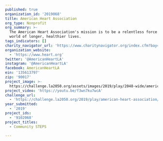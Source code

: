 ```yaml
---
published: true
organization_id: '2019068'
title: American Heart Association
org_type: Nonprofit
org_summary: >-
  The American Heart Association's mission is to be a relentless force for a
  world of longer, healthier lives.
tags_indicators: []
charity_navigator_url: 'https://www.charitynavigator.org/index.cfm?bay=search.profile&ein=135613797'
organization_website:
  - 'https://www.heart.org'
twitter: '@AmericanHeartLA'
instagram: '@AmericanHeartLA'
facebook: AmericanHeartLA
ein: '135613797'
zip: '90017'
project_image: >-
  https://challenge.la2050.org/assets/images/2019/play/2048-wide/american-heart-association.jpg
project_video: 'https://youtu.be/f3wn7ku7wcA'
challenge_url:
  - 'https://challenge.la2050.org/2019/play/american-heart-association/'
year_submitted:
  - '2019'
project_ids:
  - '9102068'
project_titles:
  - Community STEPS

---
```

